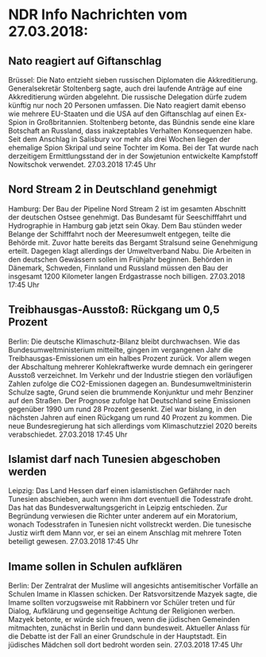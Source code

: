 # NDR Info Nachrichten vom 27.03.2018:


## Nato reagiert auf Giftanschlag
Brüssel: Die Nato entzieht sieben russischen Diplomaten die Akkreditierung. Generalsekretär Stoltenberg sagte, auch drei laufende Anträge auf eine Akkreditierung würden abgelehnt. Die russische Delegation dürfe zudem künftig nur noch 20 Personen umfassen. Die Nato reagiert damit ebenso wie mehrere EU-Staaten und die USA auf den Giftanschlag auf einen Ex-Spion in Großbritannien. Stoltenberg betonte, das Bündnis sende eine klare Botschaft an Russland, dass inakzeptables Verhalten Konsequenzen habe. Seit dem Anschlag in Salisbury vor mehr als drei Wochen liegen der ehemalige Spion Skripal und seine Tochter im Koma. Bei der Tat wurde nach derzeitigem Ermittlungsstand der in der Sowjetunion entwickelte Kampfstoff Nowitschok verwendet. 27.03.2018 17:45 Uhr 

## Nord Stream 2 in Deutschland genehmigt
Hamburg: Der Bau der Pipeline Nord Stream 2 ist im gesamten Abschnitt der deutschen Ostsee genehmigt. Das Bundesamt für Seeschifffahrt und Hydrographie in Hamburg gab jetzt sein Okay. Dem Bau stünden weder Belange der Schifffahrt noch der Meeresumwelt entgegen, teilte die Behörde mit. Zuvor hatte bereits das Bergamt Stralsund seine Genehmigung erteilt. Dagegen klagt allerdings der Umweltverband Nabu. Die Arbeiten in den deutschen Gewässern sollen im Frühjahr beginnen. Behörden in Dänemark, Schweden, Finnland und Russland müssen den Bau der insgesamt 1200 Kilometer langen Erdgastrasse noch billigen. 27.03.2018 17:45 Uhr 

## Treibhausgas-Ausstoß: Rückgang um 0,5 Prozent
Berlin: Die deutsche Klimaschutz-Bilanz bleibt durchwachsen. Wie das Bundesumweltministerium mitteilte, gingen im vergangenen Jahr die Treibhausgas-Emissionen um ein halbes Prozent zurück. Vor allem wegen der Abschaltung mehrerer Kohlekraftwerke wurde demnach ein geringerer Ausstoß verzeichnet. Im Verkehr und der Industrie stiegen den vorläufigen Zahlen zufolge die CO2-Emissionen dagegen an. Bundesumweltministerin Schulze sagte, Grund seien die brummende Konjunktur und mehr Benziner auf den Straßen. Der Prognose zufolge hat Deutschland seine Emissionen gegenüber 1990 um rund 28 Prozent gesenkt. Ziel war bislang, in den nächsten Jahren auf einen Rückgang um rund 40 Prozent zu kommen. Die neue Bundesregierung hat sich allerdings vom Klimaschutzziel 2020 bereits verabschiedet. 27.03.2018 17:45 Uhr 

## Islamist darf nach Tunesien abgeschoben werden
Leipzig:	Das Land Hessen darf einen islamistischen Gefährder nach Tunesien abschieben, auch wenn ihm dort eventuell die Todesstrafe droht. Das hat das Bundesverwaltungsgericht in Leipzig entschieden. Zur Begründung verwiesen die Richter unter anderem auf ein Moratorium, wonach Todesstrafen in Tunesien nicht vollstreckt werden. Die tunesische Justiz wirft dem Mann vor, er sei an einem Anschlag mit mehrere Toten beteiligt gewesen. 27.03.2018 17:45 Uhr 

## Imame sollen in Schulen aufklären
Berlin: Der Zentralrat der Muslime will angesichts antisemitischer Vorfälle an Schulen Imame in Klassen schicken. Der Ratsvorsitzende Mazyek sagte, die Imame sollten vorzugsweise mit Rabbinern vor Schüler treten und für Dialog, Aufklärung und gegenseitige Achtung der Religionen werben. Mazyek betonte, er würde sich freuen, wenn die jüdischen Gemeinden mitmachten, zunächst in Berlin und dann bundesweit. Aktueller Anlass für die Debatte ist der Fall an einer Grundschule in der Hauptstadt. Ein jüdisches Mädchen soll dort bedroht worden sein. 27.03.2018 17:45 Uhr 
